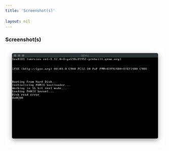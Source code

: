 ```yaml
---
title: 'Screenshot(s)'

layout: nil
---
```


### Screenshot(s)

![](https://github.com/Kfeavel/Panix/blob/master/docs/current.png?raw=true)
